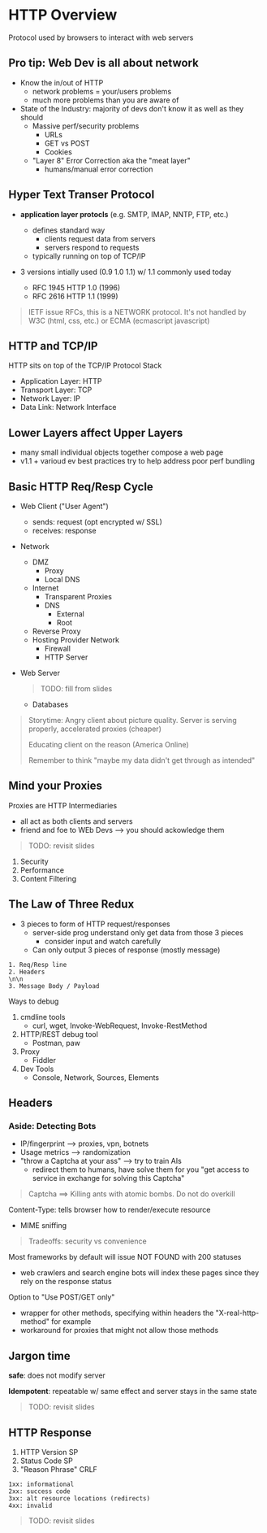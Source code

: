 # HTTP Overview

Protocol used by browsers to interact with web servers

## Pro tip: Web Dev is all about network

- Know the in/out of HTTP
  - network problems = your/users problems
  - much more problems than you are aware of
- State of the Industry: majority of devs don't know it as well as they should
  - Massive perf/security problems
    - URLs
    - GET vs POST
    - Cookies
  - "Layer 8"  Error Correction aka the "meat layer" 
    - humans/manual error correction

## Hyper Text Transer Protocol
- **application layer protocls** (e.g. SMTP, IMAP, NNTP, FTP, etc.)
  - defines standard way 
    - clients request data from servers 
    - servers respond to requests
  - typically running on top of TCP/IP

- 3 versions intially used (0.9 1.0 1.1) w/ 1.1 commonly used today
  - RFC 1945 HTTP 1.0 (1996)
  - RFC 2616 HTTP 1.1 (1999)

> IETF issue RFCs, this is a NETWORK protocol. It's not handled by W3C (html, css, etc.) or ECMA (ecmascript javascript)

## HTTP and TCP/IP

HTTP sits on top of the TCP/IP Protocol Stack
- Application Layer: HTTP
- Transport Layer: TCP
- Network Layer: IP
- Data Link: Network Interface

## Lower Layers affect Upper Layers

- many small individual objects together compose a web page
- v1.1 + varioud ev best practices try to help address poor perf    bundling

## Basic HTTP Req/Resp Cycle

- Web Client ("User Agent")
  - sends: request (opt encrypted w/ SSL)
  - receives: response

- Network
  - DMZ
    - Proxy
    - Local DNS
  - Internet
    - Transparent Proxies
    - DNS
      - External
      - Root
  - Reverse Proxy
  - Hosting Provider Network
    - Firewall
    - HTTP Server

- Web Server
  > TODO: fill from slides
  - Databases

> Storytime: Angry client about picture quality. Server is serving properly, accelerated proxies (cheaper) 
>
> Educating client on the reason (America Online)
>
> Remember to think "maybe my data didn't get through as intended"

## Mind your Proxies

Proxies are HTTP Intermediaries
- all act as both clients and servers
- friend and foe to WEb Devs --> you should ackowledge them

> TODO: revisit slides
 
1. Security
2. Performance
3. Content Filtering

## The Law of Three Redux

- 3 pieces to form of HTTP request/responses
  - server-side prog understand only get data from those 3 pieces
    - consider input and watch carefully
  - Can only output 3 pieces of response (mostly message)

```
1. Req/Resp line
2. Headers
\n\n
3. Message Body / Payload
```

Ways to debug
1. cmdline tools
   - curl, wget, Invoke-WebRequest, Invoke-RestMethod
2. HTTP/REST debug tool
   - Postman, paw
3. Proxy
   - Fiddler
4. Dev Tools
   - Console, Network, Sources, Elements

## Headers

### Aside: Detecting Bots
- IP/fingerprint --> proxies, vpn, botnets
- Usage metrics --> randomization
- "throw a Captcha at your ass" --> try to train AIs
  - redirect them to humans, have solve them for you 
    "get access to service in exchange for solving this Captcha"

> Captcha ==> Killing ants with atomic bombs. Do not do overkill

Content-Type: tells browser how to render/execute resource
- MIME sniffing

> Tradeoffs: security vs convenience

Most frameworks by default will issue NOT FOUND with 200 statuses
- web crawlers and search engine bots will index these pages since they rely on the response status

Option to "Use POST/GET only"
- wrapper for other methods, specifying within headers the "X-real-http-method" for example
- workaround for proxies that might not allow those methods

## Jargon time

**safe**: does not modify server

**Idempotent**: repeatable w/ same effect and server stays in the same state

> TODO: revisit slides

## HTTP Response

1. HTTP Version SP
2. Status Code SP
3. "Reason Phrase" CRLF

```
1xx: informational
2xx: success code
3xx: alt resource locations (redirects)
4xx: invalid
```

> TODO: revisit slides

